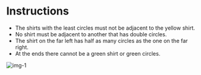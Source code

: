 # Instructions

- The shirts with the least circles must not be adjacent to the yellow shirt.
- No shirt must be adjacent to another that has double circles.
- The shirt on the far left has half as many circles as the one on the far right.
- At the ends there cannot be a green shirt or green circles.

![img-1](https://user-images.githubusercontent.com/70079260/132253181-6a1b5cc5-40df-4434-8838-821c8c30a47a.png) 